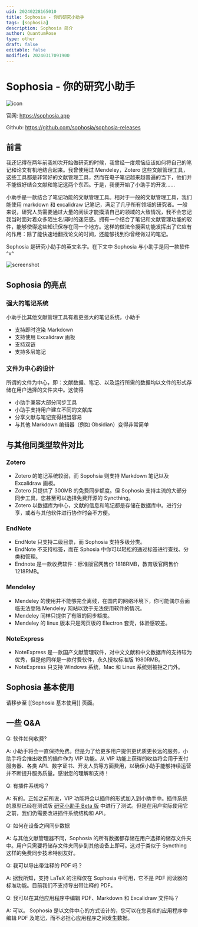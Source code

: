 ```yaml
---
uid: 20240228165010
title: Sophosia - 你的研究小助手
tags: [sophosia]
description: Sophosia 简介
author: QuantumRose
type: other
draft: false
editable: false
modified: 20240317091900
---
```


# Sophosia - 你的研究小助手

![icon](https://cdn.pkmer.cn/images/202403062126030.png!pkmer)

官网: <https://sophosia.app>

Github: <https://github.com/sophosia/sophosia-releases>

## 前言

我还记得在两年前我初次开始做研究的时候，我曾经一度烦恼应该如何将自己的笔记和论文有机地结合起来。我曾使用过 Mendeley，Zotero 这些文献管理工具，这些工具都是非常好的文献管理工具，然而在电子笔记越来越普遍的当下，他们并不能很好结合文献和笔记这两个东西。于是，我便开始了小助手的开发......

小助手是一款结合了笔记功能的文献管理工具。相对于一般的文献管理工具，我们能使用 markdown 和 excalidraw 记笔记，满足了几乎所有领域的研究者。一般来说，研究人员需要通过大量的阅读才能摸清自己的领域的大致情况，我不会忘记我当时面对着众多陌生名词时的迷茫感。拥有一个结合了笔记和文献管理功能的软件，能够使得这些知识保存在同一个地方。这样的做法令搜索功能发挥出了它应有的作用：除了能快速地翻找论文的时间，还能够找到你曾经做过的笔记。

Sophosia 是研究小助手的英文名字。在下文中 Sophosia 与小助手是同一款软件 ^v^

![screenshot](https://cdn.pkmer.cn/images/202403062126336.png!pkmer)

## Sophosia 的亮点

### 强大的笔记系统

小助手比其他文献管理工具有着更强大的笔记系统，小助手

- 支持即时渲染 Markdown
- 支持使用 Excalidraw 画板
- 支持双链
- 支持多层笔记

### 文件为中心的设计

所谓的文件为中心，即：文献数据、笔记、以及运行所需的数据均以文件的形式存储在用户选择的文件夹中。这使得

- 小助手兼容大部分同步工具
- 小助手支持用户建立不同的文献库
- 分享文献与笔记变得相当容易
- 与其他 Markdown 编辑器（例如 Obsidian）变得非常简单

## 与其他同类型软件对比

### Zotero

- Zotero 的笔记系统较弱，而 Sopohsia 则支持 Markdown 笔记以及 Excalidraw 画板。
- Zotero 只提供了 300MB 的免费同步额度。但 Sophosia 支持主流的大部分同步工具，您甚至可以选择免费开源的 Syncthing。
- Zotero 以数据库为中心，文献的信息和笔记都是存储在数据库中。进行分享，或者与其他软件进行协作时会不方便。

### EndNote

- EndNote 只支持二级目录，而 Sophosia 支持多级分类。
- EndNote 不支持标签，而在 Sphosia 中你可以轻松的通过标签进行查找、分类和管理。
- Endnote 是一款收费软件：标准版官网售价 1818RMB，教育版官网售价 1218RMB。

### Mendeley

- Mendeley 的使用并不能够完全离线，在国内的网络环境下，你可能偶尔会面临无法登陆 Mendeley 网站以致于无法使用软件的情况。
- Mendeley 同样只提供了有限的同步额度。
- Mendeley 的 linux 版本只是网页版的 Electron 套壳，体验感较差。

### NoteExpress

- NoteExpress 是一款国产文献管理软件，对中文文献和中文数据库的支持较为优秀，但是他同样是一款付费软件，永久授权标准版 1980RMB。
- NoteExpress 只支持 Windows 系统，Mac 和 Linux 系统则被拒之门外。

## Sophosia 基本使用

请移步至 [[Sophosia 基本使用]] 页面。

## 一些 Q&A

Q: 软件如何收费?

A: 小助手将会一直保持免费。但是为了给更多用户提供更优质更长远的服务，小助手将会推出收费的插件作为 VIP 功能。从 VIP 功能上获得的收益将会用于支付服务器、各类 API、数字证书、开发人员等方面费用，以确保小助手能够持续运营并不断提升服务质量。感谢您的理解和支持！

Q: 有插件系统吗？

A: 有的。正如之前所说，VIP 功能将会以插件的形式加入到小助手中。插件系统的原型已经在测试版 [研究小助手 Beta 版](https://github.com/ResearchHelper/research-helper) 中进行了测试。但是在用户实际使用它之前，我们仍需要改进插件系统结构和 API。

Q: 如何在设备之间同步数据

A: 与其他文献管理器不同，Sophosia 的所有数据都存储在用户选择的储存文件夹中。用户只需要将储存文件夹同步到其他设备上即可。这对于类似于 Syncthing 这样的免费同步技术特别友好。

Q: 我可以导出带注释的 PDF 吗？

A: 据我所知，支持 LaTeX 的注释仅在 Sophosia 中可用，它不是 PDF 阅读器的标准功能。目前我们不支持导出带注释的 PDF。

Q: 我可以在其他应用程序中编辑 PDF、Markdown 和 Excalidraw 文件吗？

A: 可以。 Sophosia 是以文件中心的方式设计的，您可以在您喜欢的应用程序中编辑 PDF 及笔记，而不必担心应用程序之间发生数据。
